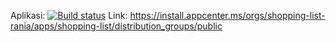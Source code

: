 Aplikasi: [![Build status](https://build.appcenter.ms/v0.1/apps/6d90c82d-ce1a-458a-bb69-ae200685d5f9/branches/main/badge)](https://appcenter.ms)
Link: https://install.appcenter.ms/orgs/shopping-list-rania/apps/shopping-list/distribution_groups/public
